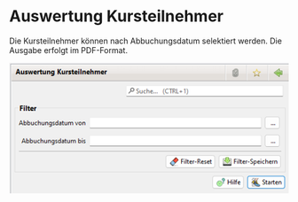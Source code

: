 # Auswertung Kursteilnehmer

Die Kursteilnehmer können nach Abbuchungsdatum selektiert werden. Die Ausgabe erfolgt im PDF-Format.

![Auswertung Kursteilnehme](../..//assets/Auswertungkursteilnehmer.png)

